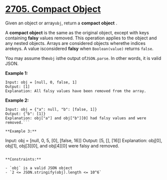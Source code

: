 # [2705. Compact Object](https://leetcode.com/problems/compact-object/description/?envType=study-plan-v2&envId=30-days-of-javascript)

Given an object or array`obj`, return a **compact object** .

A **compact object** is the same as the original object, except with keys containing **falsy**  values removed. This operation applies to the object and any nested objects. Arrays are considered objects wherethe indices arekeys. A value isconsidered **falsy** when `Boolean(value)` returns `false`.

You may assume the`obj` isthe output of`JSON.parse`. In other words, it is valid JSON.

**Example 1:** 

```
Input: obj = [null, 0, false, 1]
Output: [1]
Explanation: All falsy values have been removed from the array.
```

**Example 2:** 

```
Input: obj = {"a": null, "b": [false, 1]}
Output: {"b": [1]}
Explanation: obj["a"] and obj["b"][0] had falsy values and were removed.```

**Example 3:** 

```
Input: obj = [null, 0, 5, [0], [false, 16]]
Output: [5, [], [16]]
Explanation: obj[0], obj[1], obj[3][0], and obj[4][0] were falsy and removed.
```

**Constraints:** 

- `obj` is a valid JSON object
- `2 <= JSON.stringify(obj).length <= 10^6`
